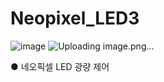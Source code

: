 # Neopixel_LED3

![image](https://github.com/user-attachments/assets/ae39779c-5699-4871-ad87-2d29bab11df0)
![Uploading image.png…]()

● 네오픽셀 LED 광량 제어

